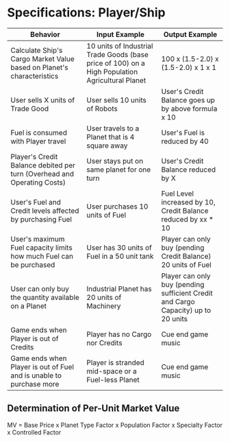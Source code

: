 # Specifications: Player/Ship
| Behavior | Input Example | Output Example |
| --- | --- | --- |
| Calculate Ship's Cargo Market Value based on Planet's characteristics | 10 units of Industrial Trade Goods (base price of 100) on a High Population Agricultural Planet | 100 x (1.5-2.0) x (1.5-2.0) x 1 x 1 |
| User sells X units of Trade Good | User sells 10 units of Robots | User's Credit Balance goes up by above formula x 10 |
| Fuel is consumed with Player travel | User travels to a Planet that is 4 square away | User's Fuel is reduced by 40 |
| Player's Credit Balance debited per turn (Overhead and Operating Costs) | User stays put on same planet for one turn | User's Credit Balance reduced by X |
| User's Fuel and Credit levels affected by purchasing Fuel | User purchases 10 units of Fuel | Fuel Level increased by 10, Credit Balance reduced by xx * 10 |
| User's maximum Fuel capacity limits how much Fuel can be purchased | User has 30 units of Fuel in a 50 unit tank | Player can only buy (pending Credit Balance) 20 units of Fuel |
| User can only buy the quantity available on a Planet | Industrial Planet has 20 units of Machinery | Player can only buy (pending sufficient Credit and Cargo Capacity) up to 20 units |
| Game ends when Player is out of Credits | Player has no Cargo nor Credits | Cue end game music |
| Game ends when Player is out of Fuel and is unable to purchase more | Player is stranded mid-space or a Fuel-less Planet | Cue end game music |

## Determination of Per-Unit Market Value
MV = Base Price x Planet Type Factor x Population Factor x Specialty Factor x Controlled Factor
